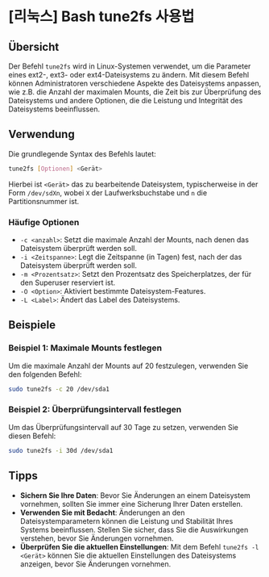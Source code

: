 # [리눅스] Bash tune2fs 사용법

## Übersicht
Der Befehl `tune2fs` wird in Linux-Systemen verwendet, um die Parameter eines ext2-, ext3- oder ext4-Dateisystems zu ändern. Mit diesem Befehl können Administratoren verschiedene Aspekte des Dateisystems anpassen, wie z.B. die Anzahl der maximalen Mounts, die Zeit bis zur Überprüfung des Dateisystems und andere Optionen, die die Leistung und Integrität des Dateisystems beeinflussen.

## Verwendung
Die grundlegende Syntax des Befehls lautet:

```bash
tune2fs [Optionen] <Gerät>
```

Hierbei ist `<Gerät>` das zu bearbeitende Dateisystem, typischerweise in der Form `/dev/sdXn`, wobei `X` der Laufwerksbuchstabe und `n` die Partitionsnummer ist.

### Häufige Optionen
- `-c <anzahl>`: Setzt die maximale Anzahl der Mounts, nach denen das Dateisystem überprüft werden soll.
- `-i <Zeitspanne>`: Legt die Zeitspanne (in Tagen) fest, nach der das Dateisystem überprüft werden soll.
- `-m <Prozentsatz>`: Setzt den Prozentsatz des Speicherplatzes, der für den Superuser reserviert ist.
- `-O <Option>`: Aktiviert bestimmte Dateisystem-Features.
- `-L <Label>`: Ändert das Label des Dateisystems.

## Beispiele
### Beispiel 1: Maximale Mounts festlegen
Um die maximale Anzahl der Mounts auf 20 festzulegen, verwenden Sie den folgenden Befehl:

```bash
sudo tune2fs -c 20 /dev/sda1
```

### Beispiel 2: Überprüfungsintervall festlegen
Um das Überprüfungsintervall auf 30 Tage zu setzen, verwenden Sie diesen Befehl:

```bash
sudo tune2fs -i 30d /dev/sda1
```

## Tipps
- **Sichern Sie Ihre Daten**: Bevor Sie Änderungen an einem Dateisystem vornehmen, sollten Sie immer eine Sicherung Ihrer Daten erstellen.
- **Verwenden Sie mit Bedacht**: Änderungen an den Dateisystemparametern können die Leistung und Stabilität Ihres Systems beeinflussen. Stellen Sie sicher, dass Sie die Auswirkungen verstehen, bevor Sie Änderungen vornehmen.
- **Überprüfen Sie die aktuellen Einstellungen**: Mit dem Befehl `tune2fs -l <Gerät>` können Sie die aktuellen Einstellungen des Dateisystems anzeigen, bevor Sie Änderungen vornehmen.